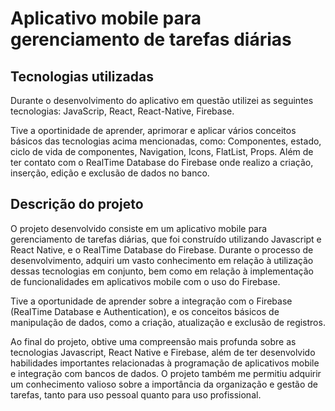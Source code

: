 # Aplicativo mobile para gerenciamento de tarefas diárias


## Tecnologias utilizadas
Durante o desenvolvimento do aplicativo em questão utilizei as seguintes tecnologias: JavaScrip, React, React-Native, Firebase.

Tive a oportinidade de aprender, aprimorar e aplicar vários conceitos básicos das tecnologias acima mencionadas, como: Componentes, estado, ciclo de vida de componentes, Navigation, Icons, FlatList, Props. Além de ter contato com o RealTime Database do Firebase onde realizo a criação, inserção, edição e exclusão de dados no banco.

## Descrição do projeto

O projeto desenvolvido consiste em um aplicativo mobile para gerenciamento de tarefas diárias, que foi construído utilizando Javascript e React Native, e o RealTime Database do Firebase. Durante o processo de desenvolvimento, adquiri um vasto conhecimento em relação à utilização dessas tecnologias em conjunto, bem como em relação à implementação de funcionalidades em aplicativos mobile com o uso do Firebase.

Tive a oportunidade de aprender sobre a integração com o Firebase (RealTime Database e Authentication), e os conceitos básicos de manipulação de dados, como a criação, atualização e exclusão de registros. 

Ao final do projeto, obtive uma compreensão mais profunda sobre as tecnologias Javascript, React Native e Firebase, além de ter desenvolvido habilidades importantes relacionadas à programação de aplicativos mobile e integração com bancos de dados. O projeto também me permitiu adquirir um conhecimento valioso sobre a importância da organização e gestão de tarefas, tanto para uso pessoal quanto para uso profissional.


